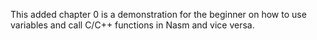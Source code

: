 This added chapter 0 is a demonstration for the beginner on how to
use variables and call C/C++ functions in Nasm and vice versa.
